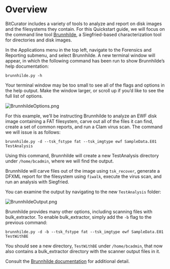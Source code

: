 # Overview

BitCurator includes a variety of tools to analyze and report on disk images and the filesystems they contain. For this Quickstart guide, we will focus on the command line tool [Brunnhilde](https://github.com/tw4l/brunnhilde), a Siegfried-based characterization tool for directories and disk images.

In the Applications menu in the top left, navigate to the Forensics and Reporting submenu, and select Brunnhilde. A new terminal window will appear, in which the following command has been run to show Brunnhilde’s help documentation:

`brunnhilde.py -h`

Your terminal window may be too small to see all of the flags and options in the help output. Make the window larger, or scroll up if you’d like to see the full list of options.

![BrunnhildeOptions.png](attachements/BrunnhildeOptions.png)

For this example, we’ll be instructing Brunnhilde to analyze an EWF disk image containing a FAT filesystem, carve out all of the files it can find, create a set of common reports, and run a Clam virus scan. The command we will issue is as follows:

`brunnhilde.py -d --tsk_fstype fat --tsk_imgtype ewf SampleData.E01 TestAnalysis`

Using this command, Brunnhilde will create a new TestAnalysis directory under `/home/bcadmin`, where we will find the output.

Brunnhilde will carve files out of the image using `tsk_recover`, generate a DFXML report for the filesystem using `fiwalk`, execute the virus scan, and run an analysis with Siegfried.

You can examine the output by navigating to the new `TestAnalysis` folder:

![BrunnhildeOutput.png](attachements/BrunnhildeOutput.png)

Brunnhilde provides many other options, including scanning files with bulk_extractor. To enable bulk_extractor, simply add the `-b` flag to the previous command:

`brunnhilde.py -d -b --tsk_fstype fat --tsk_imgtype ewf SampleData.E01 TestWithBE`

You should see a new directory, `TestWithBE` under `/home/bcadmin`, that now also contains a bulk_extractor directory with the scanner output files in it.

Consult the [Brunnhilde documentation](https://github.com/tw4l/brunnhilde/blob/main/README.md) for additional detail.
